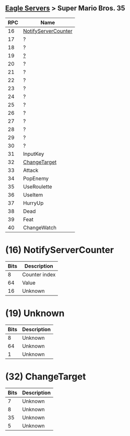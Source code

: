 [Eagle Servers](Eagle-Protocol) > Super Mario Bros. 35
---

| RPC | Name |
| --- | --- |
| 16 | [NotifyServerCounter](#16-notifyservercounter) |
| 17 | ? |
| 18 | ? |
| 19 | [?](#19-unknown) |
| 20 | ? |
| 21 | ? |
| 22 | ? |
| 23 | ? |
| 24 | ? |
| 25 | ? |
| 26 | ? |
| 27 | ? |
| 28 | ? |
| 29 | ? |
| 30 | ? |
| 31 | InputKey |
| 32 | [ChangeTarget](#32-changetarget) |
| 33 | Attack |
| 34 | PopEnemy |
| 35 | UseRoulette |
| 36 | UseItem |
| 37 | HurryUp |
| 38 | Dead |
| 39 | Feat |
| 40 | ChangeWatch |

# (16) NotifyServerCounter
| Bits | Description |
| --- | --- |
| 8 | Counter index |
| 64 | Value |
| 16 | Unknown |

# (19) Unknown
| Bits | Description |
| --- | --- |
| 8 | Unknown |
| 64 | Unknown |
| 1 | Unknown |

# (32) ChangeTarget
| Bits | Description |
| --- | --- |
| 7 | Unknown |
| 8 | Unknown |
| 35 | Unknown |
| 5 | Unknown |